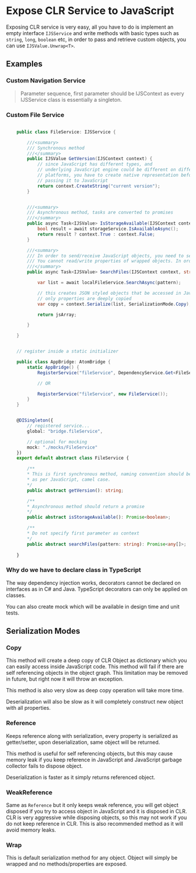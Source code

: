 # Expose CLR Service to JavaScript

Exposing CLR service is very easy, all you have to do is implement an empty interface `IJSService` and write methods with basic types such as `string`, `long`, `boolean` etc, in order to pass and retrieve custom objects, you can use `IJSValue.Unwrap<T>`.

## Examples

### Custom Navigation Service

> Parameter sequence, first parameter should be IJSContext as every IJSService class is essentially a singleton.

### Custom File Service

```c#

    public class FileService: IJSService {

        ///<summary>
        /// Synchronous method
        ///</summary>
        public IJSValue GetVersion(IJSContext context) {
            // since JavaScript has different types, and
            // underlying JavaScript engine could be different on different
            // platforms, you have to create native representation before
            // passing it to JavaScript
            return context.CreateString("current version");
        }


        ///<summary>
        /// Asynchronous method, tasks are converted to promises
        ///</summary>
        public async Task<IJSValue> IsStorageAvailable(IJSContext context) {
            bool result = await storageService.IsAvailableAsync();
            return result ? context.True : context.False;
        }

        ///<summary>
        /// In order to send/receive JavaScript objects, you need to serialize Custom Objects.
        /// You cannot read/write properties of wrapped objects. In order to do that, you need to serialize object.
        ///</summary>
        public async Task<IJSValue> SearchFiles(IJSContext context, string pattern) {

            var list = await localFileService.SearchAsync(pattern);

            // this creates JSON styled objects that be accessed in JavaScript, note
            // only properties are deeply copied
            var copy = context.Serialize(list, SerializationMode.Copy);

            return jsArray;

        }

    }


    // register inside a static initializer

    public class AppBridge: AtomBridge {
        static AppBridge() {
            RegisterService("fileService", DependencyService.Get<FileService>());

            // OR 

            RegisterService("fileService", new FileService());
        }
    }

```

```typescript

    @DISingleton({
        // registered service...
        global: "bridge.fileService",

        // optional for mocking
        mock: "./mocks/FileService"
    })
    export default abstract class FileService {

        /**
        * This is first synchronous method, naming convention should be
        * as per JavaScript, camel case.
        */
        public abstract getVersion(): string;

        /**
        * Asynchronous method should return a promise
        */
        public abstract isStorageAvailable(): Promise<boolean>;

        /**
        * Do not specify first parameter as context
        */
        public abstract searchFiles(pattern: string): Promise<any[]>;
        
    }

```

### Why do we have to declare class in TypeScript
The way dependency injection works, decorators cannot be declared on interfaces as in C# and Java. TypeScript decorators can only be applied on classes.

You can also create mock which will be available in design time and unit tests.

## Serialization Modes

### Copy

This method will create a deep copy of CLR Object as dictionary which you can easily access inside JavaScript code. This method will fail if there are self referencing objects in the object graph. This limitation may be removed in future, but right now it will throw an exception.

This method is also very slow as deep copy operation will take more time.

Deserialization will also be slow as it will completely construct new object with all properties.

### Reference
Keeps reference along with serialization, every property is serialized as getter/setter, upon deserialization, same object will be returned.

This method is useful for self referencing objects, but this may cause memory leak if you keep reference in JavaScript and JavaScript garbage collector fails to dispose object.

Deserialization is faster as it simply returns referenced object.

### WeakReference
Same as `Reference` but it only keeps weak reference, you will get object disposed if you try to access object in JavaScript and it is disposed in CLR. CLR is very aggressive while disposing objects, so this may not work if you do not keep reference in CLR. This is also recommended method as it will avoid memory leaks.

### Wrap
This is default serialization method for any object. Object will simply be wrapped and no methods/properties are exposed.